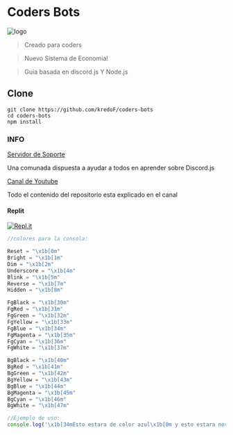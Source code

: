 # **Coders Bots**
![logo](https://i.ibb.co/cr8KJTz/banner-twitch.png)

> Creado para coders

> Nuevo Sistema de Economia!

>Guia basada en discord.js Y Node.js

## Clone
```
git clone https://github.com/kredoF/coders-bots
cd coders-bots
npm install
```

### INFO
[Servidor de Soporte](https://discord.gg/KrzQR5Ak66)

Una comunada dispuesta a ayudar a todos en aprender sobre Discord.js

[Canal de Youtube](https://www.youtube.com/channel/UCx5czuRgkbGKlj96BjxWeZQ)

Todo el contenido del repositorio esta explicado en el canal



#### Replit
[![Repl.it](https://repl.it/badge/github/kredoF/coders-bots)](https://repl.it/github/kredoF/coders-bots)

```js
//colores para la consola:

Reset = "\x1b[0m"
Bright = "\x1b[1m"
Dim = "\x1b[2m"
Underscore = "\x1b[4m"
Blink = "\x1b[5m"
Reverse = "\x1b[7m"
Hidden = "\x1b[8m"

FgBlack = "\x1b[30m"
FgRed = "\x1b[31m"
FgGreen = "\x1b[32m"
FgYellow = "\x1b[33m"
FgBlue = "\x1b[34m"
FgMagenta = "\x1b[35m"
FgCyan = "\x1b[36m"
FgWhite = "\x1b[37m"

BgBlack = "\x1b[40m"
BgRed = "\x1b[41m"
BgGreen = "\x1b[42m"
BgYellow = "\x1b[43m"
BgBlue = "\x1b[44m"
BgMagenta = "\x1b[45m"
BgCyan = "\x1b[46m"
BgWhite = "\x1b[47m"

//Ejemplo de uso:
console.log('\x1b[34mEsto estara de color azul\x1b[0m y esto estara normal')
```
